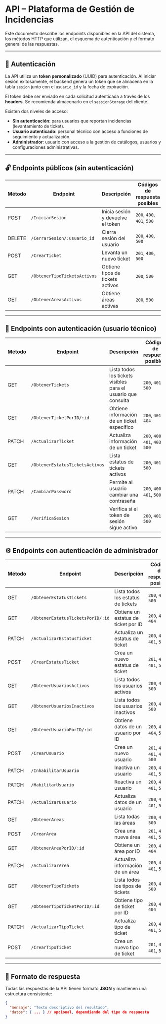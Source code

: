 # API – Plataforma de Gestión de Incidencias

Este documento describe los endpoints disponibles en la API del sistema, los métodos HTTP que utilizan, el esquema de autenticación y el formato general de las respuestas.

---

## 🔐 Autenticación

La API utiliza un **token personalizado** (UUID) para autenticación. Al iniciar sesión exitosamente, el backend genera un token que se almacena en la tabla `sesion` junto con el `usuario_id` y la fecha de expiración.

El token debe ser enviado en cada solicitud autenticada a través de los **headers**. Se recomienda almacenarlo en el `sessionStorage` del cliente.

Existen dos niveles de acceso:

- **Sin autenticación**: para usuarios que reportan incidencias (levantamiento de ticket).
- **Usuario autenticado**: personal técnico con acceso a funciones de seguimiento y actualización.
- **Administrador**: usuario con acceso a la gestión de catálogos, usuarios y configuraciones administrativas.

---

## 🔓 Endpoints públicos (sin autenticación)

| Método | Endpoint                     | Descripción                       | Códigos de respuesta posibles     |
|--------|------------------------------|-----------------------------------|-----------------------------------|
| POST   | `/IniciarSesion`             | Inicia sesión y devuelve el token | `200`, `400`, `401`, `500`        |
| DELETE | `/CerrarSesion/:usuario_id`  | Cierra sesión del usuario         | `200`, `400`, `500`               |
| POST   | `/CrearTicket`               | Levanta un nuevo ticket           | `201`, `400`, `500`               |
| GET    | `/ObtenerTipoTicketsActivos` | Obtiene tipos de tickets activos  | `200`, `500`                      |
| GET    | `/ObtenerAreasActivos`       | Obtiene áreas activas             | `200`, `500`                      |

---

## 🔐 Endpoints con autenticación (usuario técnico)

| Método | Endpoint                        | Descripción                                                   | Códigos de respuesta posibles     |
|--------|---------------------------------|---------------------------------------------------------------|-----------------------------------|
| GET    | `/ObtenerTickets`               | Lista todos los tickets visibles para el usuario que consulta | `200`, `401`, `500`               |
| GET    | `/ObtenerTicketPorID/:id`       | Obtiene información de un ticket específico                   | `200`, `401`, `404`               |
| PATCH  | `/ActualizarTicket`             | Actualiza información de un ticket                            | `200`, `400`, `401`, `403`, `500` |
| GET    | `/ObtenerEstatusTicketsActivos` | Lista estatus de tickets activos                              | `200`, `401`, `500`               |
| PATCH  | `/CambiarPassword`              | Permite al usuario cambiar una contraseña                     | `200`, `400`, `401`, `500`        |
| GET    | `/VerificaSesion`               | Verifica si el token de sesión sigue activo                   | `200`, `401`, `500`               |

---

## ⚙️ Endpoints con autenticación de administrador

| Método | Endpoint                          | Descripción                         | Códigos de respuesta posibles     |
|--------|-----------------------------------|-------------------------------------|-----------------------------------|
| GET    | `/ObtenerEstatusTickets`          | Lista todos los estatus de tickets  | `200`, `401`, `500`               |
| GET    | `/ObtenerEstatusTicketsPorID/:id` | Obtiene un estatus de ticket por ID | `200`, `401`, `404`               |
| PATCH  | `/ActualizarEstatusTicket`        | Actualiza un estatus de ticket      | `200`, `400`, `401`, `500`        |
| POST   | `/CrearEstatusTicket`             | Crea un nuevo estatus de ticket     | `201`, `400`, `401`, `500`        |
| GET    | `/ObtenerUsuariosActivos`         | Lista todos los usuarios activos    | `200`, `401`, `500`               |
| GET    | `/ObtenerUsuariosInactivos`       | Lista todos los usuarios inactivos  | `200`, `401`, `500`               |
| GET    | `/ObtenerUsuarioPorID/:id`        | Obtiene datos de un usuario por ID  | `200`, `401`, `404`, `500`        |
| POST   | `/CrearUsuario`                   | Crea un nuevo usuario               | `201`, `400`, `401`, `409`, `500` |
| PATCH  | `/InhabilitarUsuario`             | Inactiva un usuario                 | `200`, `400`, `401`, `500`        |
| PATCH  | `/HabilitarUsuario`               | Reactiva un usuario                 | `200`, `400`, `401`, `500`        |
| PATCH  | `/ActualizarUsuario`              | Actualiza datos de un usuario       | `200`, `400`, `401`, `500`        |
| GET    | `/ObtenerAreas`                   | Lista todas las áreas               | `200`, `401`, `500`               |
| POST   | `/CrearArea`                      | Crea una nueva área                 | `201`, `400`, `401`, `500`        |
| GET    | `/ObtenerAreaPorID/:id`           | Obtiene un área por ID              | `200`, `401`, `404`               |
| PATCH  | `/ActualizarArea`                 | Actualiza información de un área    | `200`, `400`, `401`, `500`        |
| GET    | `/ObtenerTipoTickets`             | Lista todos los tipos de tickets    | `200`, `401`, `500`               |
| GET    | `/ObtenerTipoTicketPorID/:id`     | Obtiene tipo de ticket por ID       | `200`, `401`, `404`               |
| PATCH  | `/ActualizarTipoTicket`           | Actualiza tipo de ticket            | `200`, `400`, `401`, `500`        |
| POST   | `/CrearTipoTicket`                | Crea un nuevo tipo de ticket        | `201`, `400`, `401`, `500`        |

---

## 📄 Formato de respuesta

Todas las respuestas de la API tienen formato **JSON** y mantienen una estructura consistente:

```json
{
  "mensaje": "Texto descriptivo del resultado",
  "datos": { ... } // opcional, dependiendo del tipo de respuesta
}
